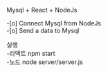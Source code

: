 Mysql + React + NodeJs

 -[o] Connect Mysql from NodeJs <br />
 -[o] Send a data to Mysql <br />

실행 <br />
  -리액트 npm start <br />
  -노드 node server/server.js
